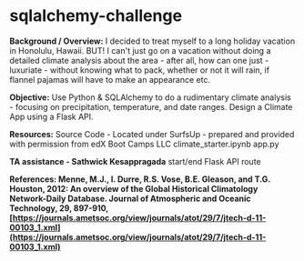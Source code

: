 # sqlalchemy-challenge

**Background / Overview:**
	I decided to treat myself to a long holiday vacation in Honolulu, Hawaii. BUT! I can't just go on a vacation without doing a detailed climate analysis about the area - after all, how can one just - luxuriate - without knowing what to pack, whether or not it will rain, if flannel pajamas will have to make an appearance etc.

**Objective:**
	Use Python & SQLAlchemy to do a rudimentary climate analysis - focusing on precipitation, temperature, and date ranges. Design a Climate App using a Flask API.

**Resources:**
Source Code - Located under SurfsUp - prepared and provided with permission from edX Boot Camps LLC
climate_starter.ipynb
app.py

**TA assistance - Sathwick Kesappragada**
start/end Flask API route

**References:
Menne, M.J., I. Durre, R.S. Vose, B.E. Gleason, and T.G. Houston, 2012: An overview of the Global Historical Climatology Network-Daily Database. Journal of Atmospheric and Oceanic Technology, 29, 897-910, [https://journals.ametsoc.org/view/journals/atot/29/7/jtech-d-11-00103_1.xml](https://journals.ametsoc.org/view/journals/atot/29/7/jtech-d-11-00103_1.xml)**
